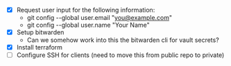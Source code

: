
- [x] Request user input for the following information:
    - git config --global user.email "you@example.com"
    - git config --global user.name "Your Name"
- [x] Setup bitwarden
    - Can we somehow work into this the bitwarden cli for vault secrets?
- [x] Install terraform
- [ ] Configure SSH  for clients (need to move this from public repo to private)
